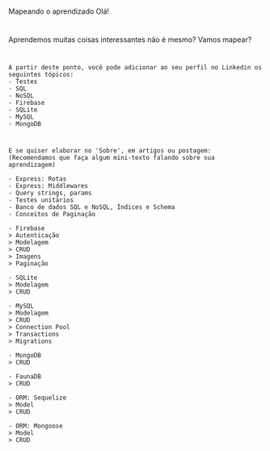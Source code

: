 
#
Mapeando o aprendizado
​​Olá!
#

# 
Aprendemos muitas coisas interessantes não é mesmo?
Vamos mapear?
# 

````
A partir deste ponto, você pode adicionar ao seu perfil no Linkedin os seguintes tópicos:
- Testes
- SQL
- NoSQL
- Firebase
- SQLite
- MySQL
- MongoDB
````

#
````
E se quiser elaborar no 'Sobre', em artigos ou postagem:
(Recomendamos que faça algum mini-texto falando sobre sua aprendizagem)
````

````
- Express: Rotas
- Express: Middlewares
- Query strings, params
- Testes unitários
- Banco de dados SQL e NoSQL, Índices e Schema
- Conceitos de Paginação
````

````
- Firebase
> Autenticação
> Modelagem
> CRUD
> Imagens
> Paginação
````

````
- SQLite
> Modelagem
> CRUD
````

````
- MySQL
> Modelagem
> CRUD
> Connection Pool
> Transactions
> Migrations
````

````
- MongoDB
> CRUD
````

````
- FaunaDB
> CRUD
````

````
- ORM: Sequelize
> Model
> CRUD
````

````
- ORM: Mongoose
> Model
> CRUD
````
#